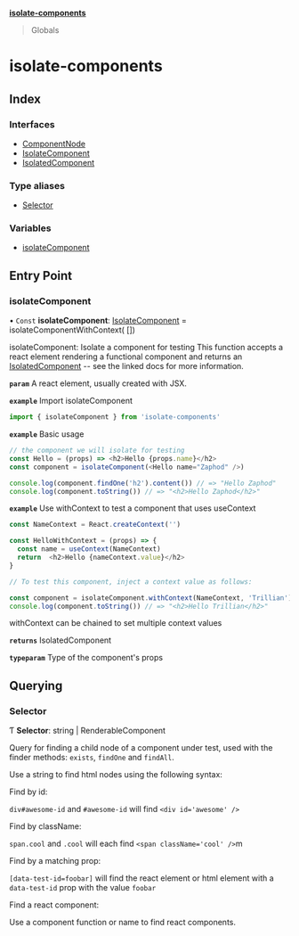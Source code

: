 **[isolate-components](README.md)**

> Globals

# isolate-components

## Index

### Interfaces

* [ComponentNode](interfaces/componentnode.md)
* [IsolateComponent](interfaces/isolatecomponent.md)
* [IsolatedComponent](interfaces/isolatedcomponent.md)

### Type aliases

* [Selector](README.md#selector)

### Variables

* [isolateComponent](README.md#isolatecomponent)

## Entry Point

### isolateComponent

• `Const` **isolateComponent**: [IsolateComponent](interfaces/isolatecomponent.md) = isolateComponentWithContext( [])

isolateComponent: Isolate a component for testing
This function accepts a react element rendering a functional component and returns an [IsolatedComponent](interfaces/isolatedcomponent.md) -- see the linked docs for more information.

**`param`** A react element, usually created with JSX.

**`example`** <caption>Import isolateComponent</caption>

```js
import { isolateComponent } from 'isolate-components'
```

**`example`** <caption>Basic usage</caption>

```js
// the component we will isolate for testing
const Hello = (props) => <h2>Hello {props.name}</h2>
const component = isolateComponent(<Hello name="Zaphod" />)

console.log(component.findOne('h2').content()) // => "Hello Zaphod"
console.log(component.toString()) // => "<h2>Hello Zaphod</h2>"
```

**`example`** <caption>Use withContext to test a component that uses useContext</caption>

```js
const NameContext = React.createContext('')

const HelloWithContext = (props) => {
  const name = useContext(NameContext)
  return  <h2>Hello {nameContext.value}</h2>
}

// To test this component, inject a context value as follows:

const component = isolateComponent.withContext(NameContext, 'Trillian')(<HelloWithContext />)
console.log(component.toString()) // => "<h2>Hello Trillian</h2>"

```

withContext can be chained to set multiple context values

**`returns`** IsolatedComponent

**`typeparam`** Type of the component's props

## Querying

### Selector

Ƭ  **Selector**: string \| RenderableComponent

Query for finding a child node of a component under test, used with the finder methods: `exists`, `findOne` and `findAll`.

Use a string to find html nodes using the following syntax:

 Find by id:

`div#awesome-id` and `#awesome-id` will find `<div id='awesome' />`

 Find by className:

`span.cool` and `.cool` will each find `<span className='cool' />`m

 Find by a matching prop:

`[data-test-id=foobar]` will find the react element or html element with a `data-test-id` prop with the value `foobar`

 Find a react component:

 Use a component function or name to find react components.
